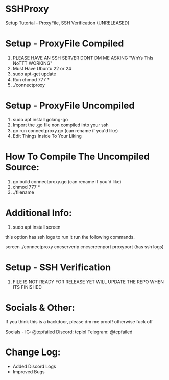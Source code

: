 # SSHProxy
Setup Tutorial - ProxyFile, SSH Verification (UNRELEASED)

# Setup - ProxyFile Compiled

1. PLEASE HAVE AN SSH SERVER DONT DM ME ASKING "WhYs ThIs NoTTT WORKING" 
2. Must Have Ubuntu 22 or 24
3. sudo apt-get update
4. Run chmod 777 *
5. ./connectproxy

# Setup - ProxyFile Uncompiled
1. sudo apt install golang-go
2. Import the .go file non compiled into your ssh
3. go run connectproxy.go (can rename if you'd like)
4. Edit Things Inside To Your Liking

# How To Compile The Uncompiled Source:
1. go build connectproxy.go (can rename if you'd like)
2. chmod 777 *
3. ./filename 

# Additional Info: 

1. sudo apt install screen

this option has ssh logs to run it run the following commands.

screen ./connectproxy cncserverip cncscreenport proxyport (has ssh logs)

# Setup - SSH Verification

1. FILE IS NOT READY FOR RELEASE YET WILL UPDATE THE REPO WHEN ITS FINISHED


# Socials & Other:  

If you think this is a backdoor, please dm me proof! otherwise fuck off

Socials - IG: @tcpfailed Discord: tcplol Telegram: @tcpfailed

# Change Log:
- Added Discord Logs 
- Improved Bugs
